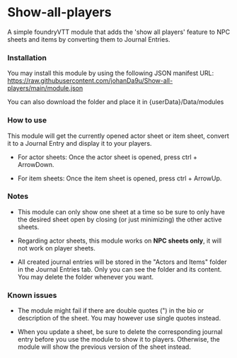 # Show-all-players
A simple foundryVTT module that adds the 'show all players' feature to NPC sheets and items by converting them to Journal Entries.

### Installation
You may install this module by using the following JSON manifest URL: https://raw.githubusercontent.com/johanDa9u/Show-all-players/main/module.json

You can also download the folder and place it in {userData}/Data/modules

### How to use

This module will get the currently opened actor sheet or item sheet, convert it to a Journal Entry and display it to your players.

* For actor sheets: 
    Once the actor sheet is opened, press ctrl + ArrowDown.

* For item sheets:
    Once the item sheet is opened, press ctrl + ArrowUp.

### Notes

* This module can only show one sheet at a time so be sure to only have the desired sheet open by closing (or just minimizing) the other active sheets.

* Regarding actor sheets, this module works on **NPC sheets only**, it will not work on player sheets.

* All created journal entries will be stored in the "Actors and Items" folder in the Journal Entries tab.
Only you can see the folder and its content. You may delete the folder whenever you want.

### Known issues

* The module might fail if there are double quotes (") in the bio or description of the sheet. You may however use single quotes instead.

* When you update a sheet, be sure to delete the corresponding journal entry before you use the module to show it to players. Otherwise, the module will show the previous version of the sheet instead.














